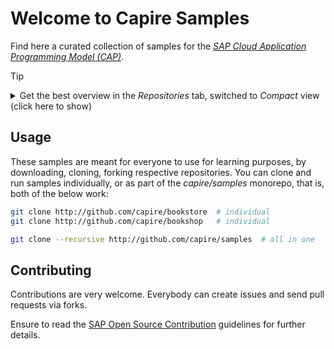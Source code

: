 # Welcome to Capire Samples

Find here a curated collection of samples for the [_SAP Cloud Application Programming Model (CAP)_](https://cap.cloud.sap). 

> [!tip]
> <details>
>  <summary> Get the best overview in the <i>Repositories</i> tab, switched to <i>Compact</i> view (click here to show) </summary>
>  <img width="700" height="777" alt="image" src="https://github.com/user-attachments/assets/f1a05e86-1b9d-4e70-af7f-139d41da1aed" />
> </details>


## Usage 

These samples are meant for everyone to use for learning purposes, by downloading, cloning, forking respective repositories. 
You can clone and run samples individually, or as part of the _capire/samples_ monorepo, that is, both of the below work:

```sh
git clone http://github.com/capire/bookstore  # individual
git clone http://github.com/capire/bookshop   # individual
```
```sh
git clone --recursive http://github.com/capire/samples  # all in one
```


## Contributing

Contributions are very welcome. Everybody can create issues and send pull requests via forks. 

Ensure to read the [SAP Open Source Contribution](../CONTRIBUTING.md) guidelines for further details. 
